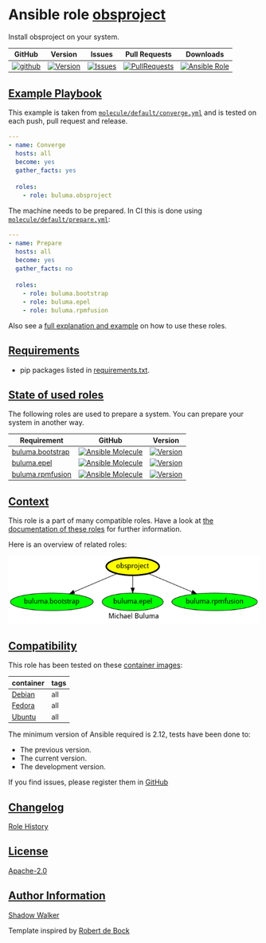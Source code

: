 # Ansible role [obsproject](https://galaxy.ansible.com/ui/standalone/roles/buluma/obsproject/documentation)

Install obsproject on your system.

|GitHub|Version|Issues|Pull Requests|Downloads|
|------|-------|------|-------------|---------|
|[![github](https://github.com/buluma/ansible-role-obsproject/actions/workflows/molecule.yml/badge.svg)](https://github.com/buluma/ansible-role-obsproject/actions/workflows/molecule.yml)|[![Version](https://img.shields.io/github/release/buluma/ansible-role-obsproject.svg)](https://github.com/buluma/ansible-role-obsproject/releases/)|[![Issues](https://img.shields.io/github/issues/buluma/ansible-role-obsproject.svg)](https://github.com/buluma/ansible-role-obsproject/issues/)|[![PullRequests](https://img.shields.io/github/issues-pr-closed-raw/buluma/ansible-role-obsproject.svg)](https://github.com/buluma/ansible-role-obsproject/pulls/)|[![Ansible Role](https://img.shields.io/ansible/role/d/buluma/obsproject)](https://galaxy.ansible.com/ui/standalone/roles/buluma/obsproject/documentation)|

## [Example Playbook](#example-playbook)

This example is taken from [`molecule/default/converge.yml`](https://github.com/buluma/ansible-role-obsproject/blob/master/molecule/default/converge.yml) and is tested on each push, pull request and release.

```yaml
---
- name: Converge
  hosts: all
  become: yes
  gather_facts: yes

  roles:
    - role: buluma.obsproject
```

The machine needs to be prepared. In CI this is done using [`molecule/default/prepare.yml`](https://github.com/buluma/ansible-role-obsproject/blob/master/molecule/default/prepare.yml):

```yaml
---
- name: Prepare
  hosts: all
  become: yes
  gather_facts: no

  roles:
    - role: buluma.bootstrap
    - role: buluma.epel
    - role: buluma.rpmfusion
```

Also see a [full explanation and example](https://buluma.github.io/how-to-use-these-roles.html) on how to use these roles.


## [Requirements](#requirements)

- pip packages listed in [requirements.txt](https://github.com/buluma/ansible-role-obsproject/blob/master/requirements.txt).

## [State of used roles](#state-of-used-roles)

The following roles are used to prepare a system. You can prepare your system in another way.

| Requirement | GitHub | Version |
|-------------|--------|--------|
|[buluma.bootstrap](https://galaxy.ansible.com/buluma/bootstrap)|[![Ansible Molecule](https://github.com/buluma/ansible-role-bootstrap/actions/workflows/molecule.yml/badge.svg)](https://github.com/buluma/ansible-role-bootstrap/actions/workflows/molecule.yml)|[![Version](https://img.shields.io/github/release/buluma/ansible-role-bootstrap.svg)](https://github.com/shadowwalker/ansible-role-bootstrap)|
|[buluma.epel](https://galaxy.ansible.com/buluma/epel)|[![Ansible Molecule](https://github.com/buluma/ansible-role-epel/actions/workflows/molecule.yml/badge.svg)](https://github.com/buluma/ansible-role-epel/actions/workflows/molecule.yml)|[![Version](https://img.shields.io/github/release/buluma/ansible-role-epel.svg)](https://github.com/shadowwalker/ansible-role-epel)|
|[buluma.rpmfusion](https://galaxy.ansible.com/buluma/rpmfusion)|[![Ansible Molecule](https://github.com/buluma/ansible-role-rpmfusion/actions/workflows/molecule.yml/badge.svg)](https://github.com/buluma/ansible-role-rpmfusion/actions/workflows/molecule.yml)|[![Version](https://img.shields.io/github/release/buluma/ansible-role-rpmfusion.svg)](https://github.com/shadowwalker/ansible-role-rpmfusion)|

## [Context](#context)

This role is a part of many compatible roles. Have a look at [the documentation of these roles](https://buluma.github.io/) for further information.

Here is an overview of related roles:

![dependencies](https://raw.githubusercontent.com/buluma/ansible-role-obsproject/png/requirements.png "Dependencies")

## [Compatibility](#compatibility)

This role has been tested on these [container images](https://hub.docker.com/u/buluma):

|container|tags|
|---------|----|
|[Debian](https://hub.docker.com/repository/docker/buluma/debian/general)|all|
|[Fedora](https://hub.docker.com/repository/docker/buluma/fedora/general)|all|
|[Ubuntu](https://hub.docker.com/repository/docker/buluma/ubuntu/general)|all|

The minimum version of Ansible required is 2.12, tests have been done to:

- The previous version.
- The current version.
- The development version.

If you find issues, please register them in [GitHub](https://github.com/buluma/ansible-role-obsproject/issues)

## [Changelog](#changelog)

[Role History](https://github.com/buluma/ansible-role-obsproject/blob/master/CHANGELOG.md)

## [License](#license)

[Apache-2.0](https://github.com/buluma/ansible-role-obsproject/blob/master/LICENSE)

## [Author Information](#author-information)

[Shadow Walker](https://buluma.github.io/)


Template inspired by [Robert de Bock](https://github.com/robertdebock)
